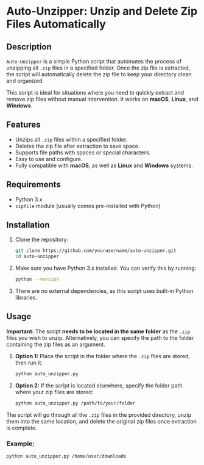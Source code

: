 # Auto-Unzipper: Unzip and Delete Zip Files Automatically

## Description

`Auto-Unzipper` is a simple Python script that automates the process of unzipping all `.zip` files in a specified folder. Once the zip file is extracted, the script will automatically delete the zip file to keep your directory clean and organized.

This script is ideal for situations where you need to quickly extract and remove zip files without manual intervention. It works on **macOS**, **Linux**, and **Windows**.

## Features

- Unzips all `.zip` files within a specified folder.
- Deletes the zip file after extraction to save space.
- Supports file paths with spaces or special characters.
- Easy to use and configure.
- Fully compatible with **macOS**, as well as **Linux** and **Windows** systems.

## Requirements

- Python 3.x
- `zipfile` module (usually comes pre-installed with Python)

## Installation

1. Clone the repository:

    ```bash
    git clone https://github.com/yourusername/auto-unzipper.git
    cd auto-unzipper
    ```

2. Make sure you have Python 3.x installed. You can verify this by running:

    ```bash
    python --version
    ```

3. There are no external dependencies, as this script uses built-in Python libraries.

## Usage

**Important:** The script **needs to be located in the same folder** as the `.zip` files you wish to unzip. Alternatively, you can specify the path to the folder containing the zip files as an argument.

1. **Option 1:** Place the script in the folder where the `.zip` files are stored, then run it:

    ```bash
    python auto_unzipper.py
    ```

2. **Option 2:** If the script is located elsewhere, specify the folder path where your zip files are stored:

    ```bash
    python auto_unzipper.py /path/to/your/folder
    ```

The script will go through all the `.zip` files in the provided directory, unzip them into the same location, and delete the original zip files once extraction is complete.

### Example:

```bash
python auto_unzipper.py /home/user/downloads
